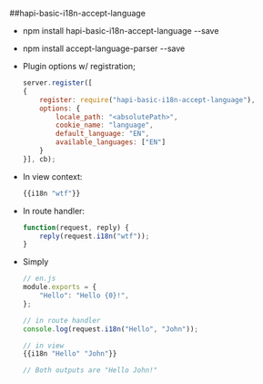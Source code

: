 ##hapi-basic-i18n-accept-language

* npm install hapi-basic-i18n-accept-language --save
* npm install accept-language-parser --save 

* Plugin options w/ registration;

	```js
	server.register([
    {
        register: require("hapi-basic-i18n-accept-language"),
        options: {
			locale_path: "<absolutePath>",
			cookie_name: "language",
			default_language: "EN",
			available_languages: ["EN"]
        }
    }], cb);
    
   ```

* In view context:

	```js
	{{i18n "wtf"}}
	```

* In route handler:

	```js
	function(request, reply) {
		reply(request.i18n("wtf"));
	}
	```




* Simply

	```js
	// en.js
	module.exports = {
		"Hello": "Hello {0}!",
	};
	
	// in route handler
	console.log(request.i18n("Hello", "John"));
	
	// in view 
	{{i18n "Hello" "John"}}
	
	// Both outputs are "Hello John!"
	```
	
	



